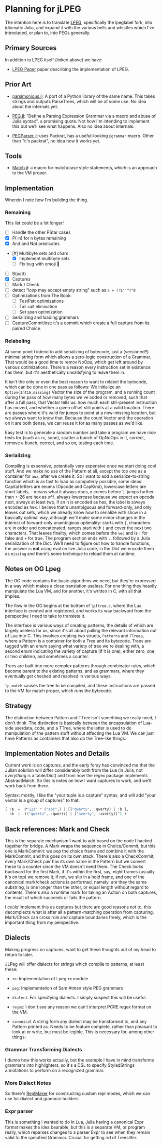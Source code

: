 # Planning for jLPEG

  The intention here is to translate [LPEG](https://github.com/sqmedeiros/lpeglabel), specifically the lpeglabel fork, into idiomatic Julia, and expand it with the various bells and whistles which I've introduced, or plan to, into PEGs generally.

## Primary Sources

In addition to LPEG itself (linked above) we have:

- [LPEG Paper](https://www.inf.puc-rio.br/~roberto/docs/peg.pdf) paper describing the implementation of LPEG.

## Prior Art

- [parsimonious.jl](https://github.com/gitfoxi/Parsimonious.jl): A port of a Python library of the same name.  This takes strings and outputs ParseTrees, which will be of some use.  No idea about the internals yet.

- [PEG.jl](https://github.com/wdebeaum/PEG.jl): "Define a Parsing Expression Grammar via a macro and abuse of Julia syntax", a promising quote.  Not how I'm intending to implement this but we'll see what happens. Also no idea about internals.

- [PEGParser.jl](https://github.com/abeschneider/PEGParser.jl): uses Packrat, has a useful-looking `@grammar` macro.  Other than "it's packrat", no idea how it works yet.

## Tools

- [Match.jl](https://juliaservices.github.io/Match.jl/stable/): a macro for match/case style statements, which is an approach to the VM proper.

## Implementation

Wherein I note how I'm building the thing.

### Remaining

This list could be a lot longer!

- [ ] Handle the other PStar cases
- [X] P(-n) for n bytes remaining
- [X] And and Not predicates
- [#] Multibyte sets and chars
  - [X] Implement multibyte sets
  - [ ] Fix bug with emoji 🫠
- [ ] B(patt)
- [X] Captures
- [ ] Mark / Check
- [ ] detect "loop may accept empty string" such as `a = (!S"'")^0`
- [ ] Optimizations from The Book:
  - [ ] TestPatt optimizations
  - [ ] Tail call elimination
  - [ ] Set span optimization
- [ ] Serializing and loading grammars
- [ ] CaptureCommitInst: it's a commit which create a full capture from its paired Choice.

### Relabeling

At some point I intend to add serializing of bytecode, just a (versioned!!) minimal
string form which allows a zero-logic construction of a Grammar.  That would be a
good time to remov NoOps, which get left around by various optimizations. There's a
reason every instruction set in existence has them, but it's aesthetically
unsatisfying to leave them in.

It isn't the only or even the best reason to want to relabel the bytecode, which can
be done in one pass as follows: We initialize an `Option{Int16,missing}` Vector the
size of the program, and a running count during the pass of how many bytes we've
added or removed, such that after a full pass, that Vector tells us: how much each
still-present instruction has moved, and whether a given offset still points at a
valid location.  There are passes where it's valid for jumps to point at a
now-missing location, but we always want to know that.  Because the count Vector and
the operation on it are both dense, we can reuse it for as many passes as we'd like.

Easy test is to generate a random number and take a program we have nice tests for
(such as `re`, soon), scatter a bunch of OpNoOps in it, correct, remove a bunch,
correct, and so on, testing each time.

### Serializing

Compiling is expensive, potentially very expensive once we start doing cool stuff.
And we make no use of the Pattern at all, except the top one as a container for
`aux`, after we create it. So I want to add a serialize-to-string function which is
as fast to load as computerly possible, some ideas: Capital letters are enums (Opcode
and CapKind), lowercase letters are short labels, - means what it always does, `n`
comes before `l`, jumps further than +-26 are hex as `0ff`, always lowercase because
we expect an opcode next, always at least two, if an n is encoded as hex, the label
is always encoded as hex.  I believe that's unambiguous and forward-only, and only
leaves out sets, which we already know how to serialize with show in a basically
optimal way, although we'll  make some minor changes in the interest of forward-only
unambigious optimality: starts with `{`, characters are in order and concatenated,
ranges start with `|` and cover the next two characters.  That leaves finality, which
comes before the `vec` and is `!` for false and `+` for true. The program section
ends with `.`, followed by a Julia serialization of the Dict.  We'll need to figure
out how to handle functions, the answer is **not** using eval on live Julia code, in
the Dict we encode them as `missing` and there's some technique to reload them at runtime.

## Notes on OG Lpeg

The OG code contains the basic algorithms we need, but they're expressed in a way which makes a close translation useless. For one thing they heavily manipulate the Lua VM, and for another, it's written in C, with all that implies.

The flow in the OG begins at the bottom of `lpltree.c`, where the Lua interface is created and registered, and works its way backward from the perspective I need to take to translate it.

The interface is various ways of creating patterns, the details of which are largely useless for us, since it's all about pulling the relevant information out of Lua into C.  This involves creating two structs, `Pattern`s and `TTree`s, where a Pattern is a container for both a Tree and its bytecode.  Trees are tagged with an enum saying what variety of tree we're dealing with, a second enum indicating the variety of capture (if it is one), either zero, one, or two children, and sometimes a counter.

Trees are built into more complex patterns through combinator rules, which become parent to the existing patterns, and as grammars, where they eventually get checked and resolved in various ways.

`lp_match` causes the tree to be compiled, and these instructions are passed to the VM for match proper, which runs the bytecode.

## Strategy

The distinction between Pattern and TTree isn't something we really need, I don't
think.  The distinction is basically between the encapsulation of Lua-side userdata,
code, and a TTree, where the latter is used to do manipulation of the pattern stuff
without affecting the Lua VM.  We can just have Patterns as containers that also do
the Tree-like things.

## Implementation Notes and Details

Current work is on captures, and the early foray has convinced me that the Julian
solution will differ considerably both from the Lua (in Julia, not _everything_ is a
table/Dict) and from how the regex package implements AbstractMatch. So this is notes on how I want captures to work, and we'll work back from there.

Syntax: mostly, I like the "your tuple is a capture" syntax, and will add "your vector is a group of captures" to that.

```julia
( :a  ←  P"123" * ("abc",) | [("qwerty", :qwerty) | :b ],
  :b  ←  (("qwertz", :qwertz) | ("azerty", :azerty))^1 )
```

## Back references: Mark and Check

This is the separate mechanism I want to add based on the code I hacked together for
bridge.  A Mark wraps the sequence in Choice/Commit, but this one is MarkCommit: we
pop the choice frame and combine it with the MarkCommit, and this goes on its own stack.
There's also a CheckCommit, every Mark/Check pair has its own name in the Pattern but we
convert these to a counter since the VM doesn't need them. The Check looks backward for
the first Mark, if it's within the first, say, eight frames (usually it's on top) we
remove it, if not, we slip in a hold frame, and one of the canonical mark/check actions
is performed, namely: are they the same substring, is one longer than the other, or
equal length without regard to contents.  There's also a runtime mark for taking an
Action on both captures, the result of which succeeds or fails the pattern.

I _could_ implement this as captures but there are good reasons not to, this decomplects
what is after all a pattern-matching operation from capturing, Mark/Check can cross rule
and capture boundaries freely, which is the important thing from my perspective.

## Dialects

Making progress on captures, want to get these thoughts out of my head to return to later.

JLPeg will offer dialects for strings which compile to patterns, at least these:

- `re`:  Implementation of Lpeg `re` module

- `peg`: Implementation of Sam Atman style PEG grammars

- `dialect`: For specifying dialects. I simply suspect this will be useful.

- `regex`: I don't see any reason we can't interpret PCRE regex format on the VM.

- `canonical`  A string form any dialect may be transformed to, and any
               Pattern printed as. Needs to be feature complete, rather than
               pleasant to look at or write, but must be legible. This is
               necessary for, among other things:

### Grammar Transforming Dialects

I dunno how this works actually, but the example I have in mind transforms grammars
into highlighters, so it's a DSL to specify StyledStrings annotations to perform on a
recognized grammar.

### More Dialect Notes

So there's [ReplMaker](https://juliahub.com/ui/Packages/General/ReplMaker) for
constructing custom repl modes, which we can use for dialect and grammar builders

### Expr parser

This is something I wanted to do in Lua, Julia having a canonical Expr format makes
the idea bearable, but this is a separate VM, or program really, which reparses
changes to a parser Expr to see when they remain valid to the specified Grammar.
Crucial for getting rid of Treesitter.
